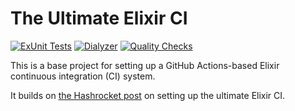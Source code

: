 # The Ultimate Elixir CI

[![ExUnit Tests](https://github.com/felt/ultimate-elixir-ci/actions/workflows/elixir-build-and-test.yml/badge.svg)](https://github.com/felt/ultimate-elixir-ci/actions/workflows/elixir-build-and-test.yml) [![Dialyzer](https://github.com/felt/ultimate-elixir-ci/actions/workflows/elixir-dialyzer.yml/badge.svg)](https://github.com/felt/ultimate-elixir-ci/actions/workflows/elixir-dialyzer.yml) [![Quality Checks](https://github.com/felt/ultimate-elixir-ci/actions/workflows/elixir-quality-checks.yml/badge.svg)](https://github.com/felt/ultimate-elixir-ci/actions/workflows/elixir-quality-checks.yml)

This is a base project for setting up a GitHub Actions-based Elixir
continuous integration (CI) system.

It builds on [the Hashrocket post](https://hashrocket.com/blog/posts/build-the-ultimate-elixir-ci-with-github-actions)
on setting up the ultimate Elixir CI.
